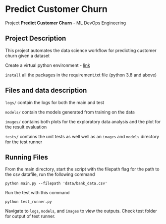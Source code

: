 # Predict Customer Churn

Project **Predict Customer Churn** - ML DevOps Engineering

## Project Description
This project automates the data science workflow for predicting customer churn given a dataset

Create a virtual python environment - [link](https://uoa-eresearch.github.io/eresearch-cookbook/recipe/2014/11/20/conda/#)

`install` all the packages in the requirement.txt file (python 3.8 and above)

## Files and data description
`logs/` contain the logs for both the main and test

`models/` contain the models generated from training on the data

`images/` contains both plots for the exploratory data analysis and the plot for the result evaluation

`tests/` contains the unit tests as well well as an `images` and `models` directory for the test runner

## Running Files

From the main directory, start the script with the filepath flag for the path to the csv datafile, run the following command
```
python main.py --filepath 'data/bank_data.csv'

```

Run the test with this command
```
python test_runner.py 

```

Navigate to `logs`, `models`, and  `images` to view the outputs. Check test folder for output of test runner.



